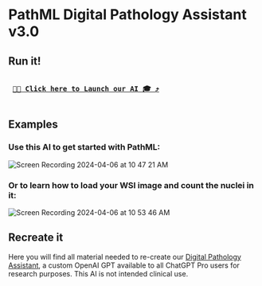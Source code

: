 # PathML Digital Pathology Assistant v3.0

## Run it!

<kbd> <br> **[🔬🤖 Click here to Launch our AI 🎓 ⤴](https://chat.openai.com/g/g-L1IbnIIVt-digital-pathology-assistant-v3-0)** <br> </kbd>

## Examples

### Use this AI to get started with PathML:
![Screen Recording 2024-04-06 at 10 47 21 AM](https://github.com/Dana-Farber-AIOS/pathml/assets/25375373/cfc4969b-8000-4fc4-b1b9-19a2279ba980)

### Or to learn how to load your WSI image and count the nuclei in it:
![Screen Recording 2024-04-06 at 10 53 46 AM](https://github.com/Dana-Farber-AIOS/pathml/assets/25375373/a225fadd-e019-485d-959f-6d0c39218f5b)

## Recreate it

Here you will find all material needed to re-create our [Digital Pathology Assistant](https://chat.openai.com/g/g-L1IbnIIVt-digital-pathology-assistant-v3-0), a custom OpenAI GPT available to all ChatGPT Pro users for research purposes. This AI is not intended clinical use.
